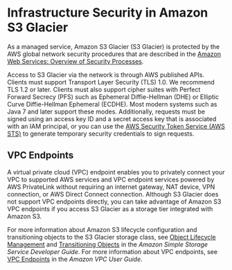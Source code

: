# Infrastructure Security in Amazon S3 Glacier<a name="network-isolation"></a>

As a managed service, Amazon S3 Glacier \(S3 Glacier\) is protected by the AWS global network security procedures that are described in the [Amazon Web Services: Overview of Security Processes](https://d0.awsstatic.com/whitepapers/Security/AWS_Security_Whitepaper.pdf)\.

Access to S3 Glacier via the network is through AWS published APIs\. Clients must support Transport Layer Security \(TLS\) 1\.0\. We recommend TLS 1\.2 or later\. Clients must also support cipher suites with Perfect Forward Secrecy \(PFS\) such as Ephemeral Diffie\-Hellman \(DHE\) or Elliptic Curve Diffie\-Hellman Ephemeral \(ECDHE\)\. Most modern systems such as Java 7 and later support these modes\. Additionally, requests must be signed using an access key ID and a secret access key that is associated with an IAM principal, or you can use the [AWS Security Token Service \(AWS STS\)](https://docs.aws.amazon.com/STS/latest/APIReference/Welcome.html) to generate temporary security credentials to sign requests\.

## VPC Endpoints<a name="net-iso-GlacierAndEndpoints"></a>

A virtual private cloud \(VPC\) endpoint enables you to privately connect your VPC to supported AWS services and VPC endpoint services powered by AWS PrivateLink without requiring an internet gateway, NAT device, VPN connection, or AWS Direct Connect connection\. Although S3 Glacier does not support VPC endpoints directly, you can take advantage of Amazon S3 VPC endpoints if you access S3 Glacier as a storage tier integrated with Amazon S3\. 

For more information about Amazon S3 lifecycle configuration and transitioning objects to the S3 Glacier storage class, see [Object Lifecycle Management](https://docs.aws.amazon.com/AmazonS3/latest/dev/object-lifecycle-mgmt.html) and [Transitioning Objects](https://docs.aws.amazon.com/AmazonS3/latest/dev/lifecycle-transition-general-considerations.html) in the *Amazon Simple Storage Service Developer Guide*\. For more information about VPC endpoints, see [VPC Endpoints](https://docs.aws.amazon.com/vpc/latest/userguide/vpc-endpoints.html) in the *Amazon VPC User Guide*\. 